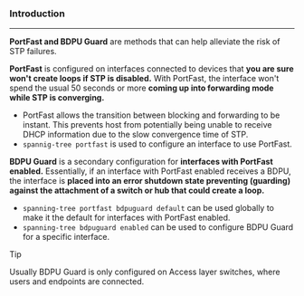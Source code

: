 ### Introduction
---


**PortFast and BDPU Guard** are methods that can help alleviate the risk of STP failures. 

**PortFast** is configured on interfaces connected to devices that **you are sure won't create loops if STP is disabled.** With PortFast, the interface won't spend the usual 50 seconds or more **coming up into forwarding mode while STP is converging.**
- PortFast allows the transition between blocking and forwarding to be instant. This prevents host from potentially being unable to receive DHCP information due to the slow convergence time of STP.
- `spannig-tree portfast` is used to configure an interface to use PortFast.

**BDPU Guard** is a secondary configuration for **interfaces with PortFast enabled.** Essentially, if an interface with PortFast enabled receives a BDPU, the interface is **placed into an error shutdown state preventing (guarding) against the attachment of a switch or hub that could create a loop.** 
- `spanning-tree portfast bdpuguard default` can be used globally to make it the default for interfaces with PortFast enabled. 
- `spanning-tree bdpuguard enabled` can be used to configure BDPU Guard for a specific interface.

>[!tip]
>Usually BDPU Guard is only configured on Access layer switches, where users and endpoints are connected.

